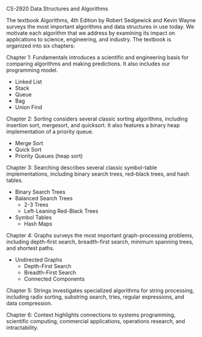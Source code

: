 CS-2920 Data Structures and Algorithms

The textbook Algorithms, 4th Edition by Robert Sedgewick and Kevin Wayne surveys the  most important algorithms and 
data structures in use today. We motivate each algorithm that we address by examining its 
impact on applications to science, engineering, and industry. The textbook is organized into six chapters:

Chapter 1: Fundamentals introduces a scientific and engineering basis for comparing algorithms and making predictions. 
It also includes our programming model.
- Linked List
- Stack
- Queue
- Bag
- Union Find

Chapter 2: Sorting considers several classic sorting algorithms, including insertion sort, mergesort, and quicksort. 
It also features a binary heap implementation of a priority queue.
- Merge Sort
- Quick Sort
- Priority Queues (heap sort)

Chapter 3: Searching describes several classic symbol-table implementations, including binary search trees, red–black 
trees, and hash tables.
- Binary Search Trees
- Balanced Search Trees
  - 2-3 Trees
  - Left-Leaning Red-Black Trees
- Symbol Tables
  - Hash Maps

Chapter 4: Graphs surveys the most important graph-processing problems, including depth-first search, breadth-first 
search, minimum spanning trees, and shortest paths.
- Undirected Graphs
  - Depth-First Search
  - Breadth-First Search
  - Connected Components

Chapter 5: Strings investigates specialized algorithms for string processing, including radix sorting, substring search, 
tries, regular expressions, and data compression.

Chapter 6: Context highlights connections to systems programming, scientific computing, commercial applications, 
operations research, and intractability.
